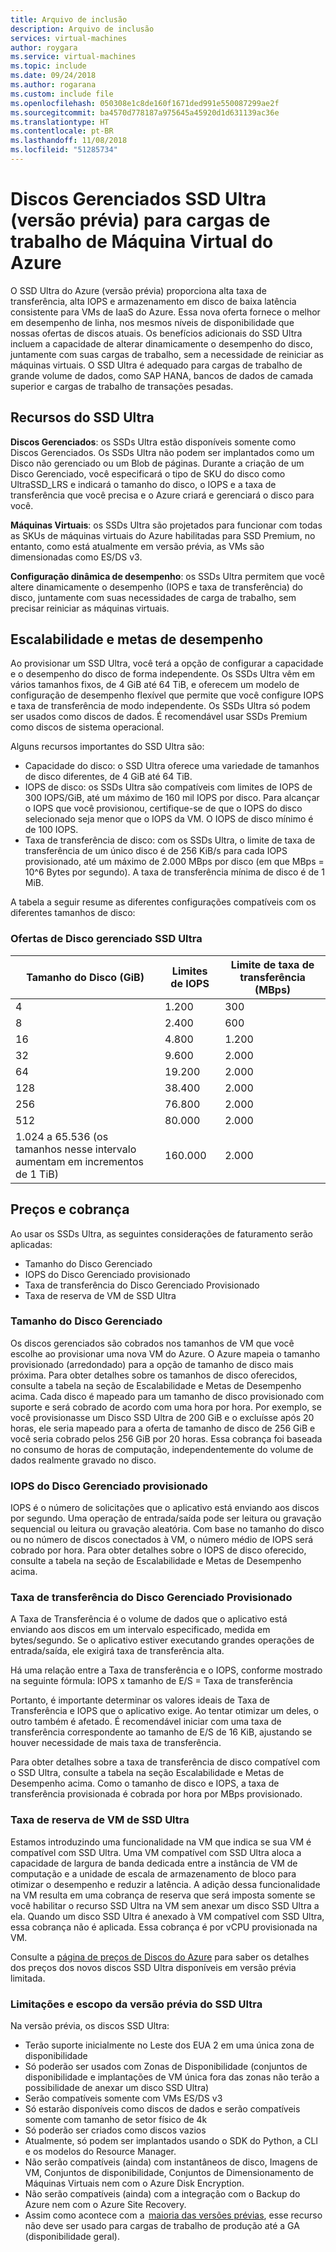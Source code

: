 ```yaml
---
title: Arquivo de inclusão
description: Arquivo de inclusão
services: virtual-machines
author: roygara
ms.service: virtual-machines
ms.topic: include
ms.date: 09/24/2018
ms.author: rogarana
ms.custom: include file
ms.openlocfilehash: 050308e1c8de160f1671ded991e550087299ae2f
ms.sourcegitcommit: ba4570d778187a975645a45920d1d631139ac36e
ms.translationtype: HT
ms.contentlocale: pt-BR
ms.lasthandoff: 11/08/2018
ms.locfileid: "51285734"
---
```

# <a name="ultra-ssd-preview-managed-disks-for-azure-virtual-machine-workloads"></a>Discos Gerenciados SSD Ultra (versão prévia) para cargas de trabalho de Máquina Virtual do Azure

O SSD Ultra do Azure (versão prévia) proporciona alta taxa de transferência, alta IOPS e armazenamento em disco de baixa latência consistente para VMs de IaaS do Azure. Essa nova oferta fornece o melhor em desempenho de linha, nos mesmos níveis de disponibilidade que nossas ofertas de discos atuais. Os benefícios adicionais do SSD Ultra incluem a capacidade de alterar dinamicamente o desempenho do disco, juntamente com suas cargas de trabalho, sem a necessidade de reiniciar as máquinas virtuais. O SSD Ultra é adequado para cargas de trabalho de grande volume de dados, como SAP HANA, bancos de dados de camada superior e cargas de trabalho de transações pesadas.

## <a name="ultra-ssd-features"></a>Recursos do SSD Ultra

**Discos Gerenciados**: os SSDs Ultra estão disponíveis somente como Discos Gerenciados. Os SSDs Ultra não podem ser implantados como um Disco não gerenciado ou um Blob de páginas. Durante a criação de um Disco Gerenciado, você especificará o tipo de SKU do disco como UltraSSD_LRS e indicará o tamanho do disco, o IOPS e a taxa de transferência que você precisa e o Azure criará e gerenciará o disco para você.  

**Máquinas Virtuais**: os SSDs Ultra são projetados para funcionar com todas as SKUs de máquinas virtuais do Azure habilitadas para SSD Premium, no entanto, como está atualmente em versão prévia, as VMs são dimensionadas como ES/DS v3.

**Configuração dinâmica de desempenho**: os SSDs Ultra permitem que você altere dinamicamente o desempenho (IOPS e taxa de transferência) do disco, juntamente com suas necessidades de carga de trabalho, sem precisar reiniciar as máquinas virtuais.

## <a name="scalability-and-performance-targets"></a>Escalabilidade e metas de desempenho

Ao provisionar um SSD Ultra, você terá a opção de configurar a capacidade e o desempenho do disco de forma independente. Os SSDs Ultra vêm em vários tamanhos fixos, de 4 GiB até 64 TiB, e oferecem um modelo de configuração de desempenho flexível que permite que você configure IOPS e taxa de transferência de modo independente. Os SSDs Ultra só podem ser usados como discos de dados. É recomendável usar SSDs Premium como discos de sistema operacional.

Alguns recursos importantes do SSD Ultra são:

- Capacidade do disco: o SSD Ultra oferece uma variedade de tamanhos de disco diferentes, de 4 GiB até 64 TiB.
- IOPS de disco: os SSDs Ultra são compatíveis com limites de IOPS de 300 IOPS/GiB, até um máximo de 160 mil IOPS por disco. Para alcançar o IOPS que você provisionou, certifique-se de que o IOPS do disco selecionado seja menor que o IOPS da VM. O IOPS de disco mínimo é de 100 IOPS.
- Taxa de transferência de disco: com os SSDs Ultra, o limite de taxa de transferência de um único disco é de 256 KiB/s para cada IOPS provisionado, até um máximo de 2.000 MBps por disco (em que MBps = 10^6 Bytes por segundo). A taxa de transferência mínima de disco é de 1 MiB.

A tabela a seguir resume as diferentes configurações compatíveis com os diferentes tamanhos de disco:  

### <a name="ultra-ssd-managed-disk-offerings"></a>Ofertas de Disco gerenciado SSD Ultra

|Tamanho do Disco (GiB)  |Limites de IOPS  |Limite de taxa de transferência (MBps)  |
|---------|---------|---------|
|4     |1.200         |300         |
|8     |2.400         |600         |
|16     |4.800         |1.200         |
|32     |9.600         |2.000         |
|64     |19.200         |2.000         |
|128     |38.400         |2.000         |
|256     |76.800         |2.000         |
|512     |80.000         |2.000         |
|1.024 a 65.536 (os tamanhos nesse intervalo aumentam em incrementos de 1 TiB)     |160.000         |2.000         |

## <a name="pricing-and-billing"></a>Preços e cobrança

Ao usar os SSDs Ultra, as seguintes considerações de faturamento serão aplicadas:

- Tamanho do Disco Gerenciado
- IOPS do Disco Gerenciado provisionado
- Taxa de transferência do Disco Gerenciado Provisionado
- Taxa de reserva de VM de SSD Ultra

### <a name="managed-disk-size"></a>Tamanho do Disco Gerenciado

Os discos gerenciados são cobrados nos tamanhos de VM que você escolhe ao provisionar uma nova VM do Azure. O Azure mapeia o tamanho provisionado (arredondado) para a opção de tamanho de disco mais próxima. Para obter detalhes sobre os tamanhos de disco oferecidos, consulte a tabela na seção de Escalabilidade e Metas de Desempenho acima. Cada disco é mapeado para um tamanho de disco provisionado com suporte e será cobrado de acordo com uma hora por hora. Por exemplo, se você provisionasse um Disco SSD Ultra de 200 GiB e o excluísse após 20 horas, ele seria mapeado para a oferta de tamanho de disco de 256 GiB e você seria cobrado pelos 256 GiB por 20 horas. Essa cobrança foi baseada no consumo de horas de computação, independentemente do volume de dados realmente gravado no disco.

### <a name="managed-disk-provisioned-iops"></a>IOPS do Disco Gerenciado provisionado

IOPS é o número de solicitações que o aplicativo está enviando aos discos por segundo. Uma operação de entrada/saída pode ser leitura ou gravação sequencial ou leitura ou gravação aleatória. Com base no tamanho do disco ou no número de discos conectados à VM, o número médio de IOPS será cobrado por hora. Para obter detalhes sobre o IOPS de disco oferecido, consulte a tabela na seção de Escalabilidade e Metas de Desempenho acima.

### <a name="managed-disk-provisioned-throughput"></a>Taxa de transferência do Disco Gerenciado Provisionado

A Taxa de Transferência é o volume de dados que o aplicativo está enviando aos discos em um intervalo especificado, medida em bytes/segundo. Se o aplicativo estiver executando grandes operações de entrada/saída, ele exigirá taxa de transferência alta.  

Há uma relação entre a Taxa de transferência e o IOPS, conforme mostrado na seguinte fórmula: IOPS x tamanho de E/S = Taxa de transferência

Portanto, é importante determinar os valores ideais de Taxa de Transferência e IOPS que o aplicativo exige. Ao tentar otimizar um deles, o outro também é afetado. É recomendável iniciar com uma taxa de transferência correspondente ao tamanho de E/S de 16 KiB, ajustando se houver necessidade de mais taxa de transferência.

Para obter detalhes sobre a taxa de transferência de disco compatível com o SSD Ultra, consulte a tabela na seção Escalabilidade e Metas de Desempenho acima. Como o tamanho de disco e IOPS, a taxa de transferência provisionada é cobrada por hora por MBps provisionado.

### <a name="ultra-ssd-vm-reservation-fee"></a>Taxa de reserva de VM de SSD Ultra

Estamos introduzindo uma funcionalidade na VM que indica se sua VM é compatível com SSD Ultra. Uma VM compatível com SSD Ultra aloca a capacidade de largura de banda dedicada entre a instância de VM de computação e a unidade de escala de armazenamento de bloco para otimizar o desempenho e reduzir a latência. A adição dessa funcionalidade na VM resulta em uma cobrança de reserva que será imposta somente se você habilitar o recurso SSD Ultra na VM sem anexar um disco SSD Ultra a ela. Quando um disco SSD Ultra é anexado à VM compatível com SSD Ultra, essa cobrança não é aplicada. Essa cobrança é por vCPU provisionada na VM.

Consulte a [página de preços de Discos do Azure](https://azure.microsoft.com/pricing/details/managed-disks/) para saber os detalhes dos preços dos novos discos SSD Ultra disponíveis em versão prévia limitada.

### <a name="ultra-ssd-preview-scope-and-limitations"></a>Limitações e escopo da versão prévia do SSD Ultra

Na versão prévia, os discos SSD Ultra:

- Terão suporte inicialmente no Leste dos EUA 2 em uma única zona de disponibilidade  
- Só poderão ser usados com Zonas de Disponibilidade (conjuntos de disponibilidade e implantações de VM única fora das zonas não terão a possibilidade de anexar um disco SSD Ultra)
- Serão compatíveis somente com VMs ES/DS v3
- Só estarão disponíveis como discos de dados e serão compatíveis somente com tamanho de setor físico de 4k  
- Só poderão ser criados como discos vazios  
- Atualmente, só podem ser implantados usando o SDK do Python, a CLI e os modelos do Resource Manager.
- Não serão compatíveis (ainda) com instantâneos de disco, Imagens de VM, Conjuntos de disponibilidade, Conjuntos de Dimensionamento de Máquinas Virtuais nem com o Azure Disk Encryption.
- Não serão compatíveis (ainda) com a integração com o Backup do Azure nem com o Azure Site Recovery.
- Assim como acontece com a  [maioria das versões prévias](https://azure.microsoft.com/support/legal/preview-supplemental-terms/), esse recurso não deve ser usado para cargas de trabalho de produção até a GA (disponibilidade geral).
